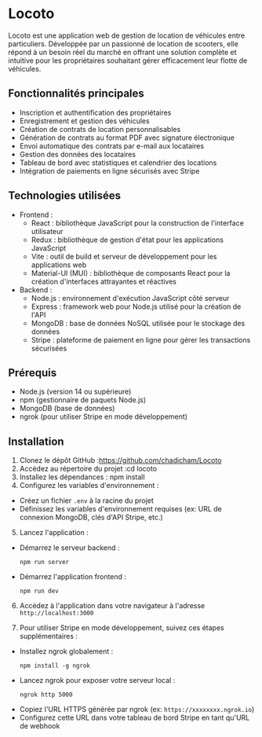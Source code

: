 # Locoto

Locoto est une application web de gestion de location de véhicules entre particuliers. Développée par un passionné de location de scooters, elle répond à un besoin réel du marché en offrant une solution complète et intuitive pour les propriétaires souhaitant gérer efficacement leur flotte de véhicules.

## Fonctionnalités principales

- Inscription et authentification des propriétaires
- Enregistrement et gestion des véhicules
- Création de contrats de location personnalisables
- Génération de contrats au format PDF avec signature électronique
- Envoi automatique des contrats par e-mail aux locataires
- Gestion des données des locataires
- Tableau de bord avec statistiques et calendrier des locations
- Intégration de paiements en ligne sécurisés avec Stripe

## Technologies utilisées

- Frontend :
  - React : bibliothèque JavaScript pour la construction de l'interface utilisateur
  - Redux : bibliothèque de gestion d'état pour les applications JavaScript
  - Vite : outil de build et serveur de développement pour les applications web
  - Material-UI (MUI) : bibliothèque de composants React pour la création d'interfaces attrayantes et réactives
- Backend : 
  - Node.js : environnement d'exécution JavaScript côté serveur
  - Express : framework web pour Node.js utilisé pour la création de l'API
  - MongoDB : base de données NoSQL utilisée pour le stockage des données
  - Stripe : plateforme de paiement en ligne pour gérer les transactions sécurisées

## Prérequis

- Node.js (version 14 ou supérieure)
- npm (gestionnaire de paquets Node.js)
- MongoDB (base de données)
- ngrok (pour utiliser Stripe en mode développement)

## Installation

1. Clonez le dépôt GitHub :https://github.com/chadicham/Locoto
2. Accédez au répertoire du projet :cd locoto
3. Installez les dépendances : npm install
4. Configurez les variables d'environnement :
- Créez un fichier `.env` à la racine du projet
- Définissez les variables d'environnement requises (ex: URL de connexion MongoDB, clés d'API Stripe, etc.)

5. Lancez l'application :
- Démarrez le serveur backend :
  ```
  npm run server
  ```
- Démarrez l'application frontend :
  ```
  npm run dev
  ```

6. Accédez à l'application dans votre navigateur à l'adresse `http://localhost:3000`

7. Pour utiliser Stripe en mode développement, suivez ces étapes supplémentaires :
- Installez ngrok globalement :
  ```
  npm install -g ngrok
  ```
- Lancez ngrok pour exposer votre serveur local :
  ```
  ngrok http 5000
  ```
- Copiez l'URL HTTPS générée par ngrok (ex: `https://xxxxxxxx.ngrok.io`)
- Configurez cette URL dans votre tableau de bord Stripe en tant qu'URL de webhook
